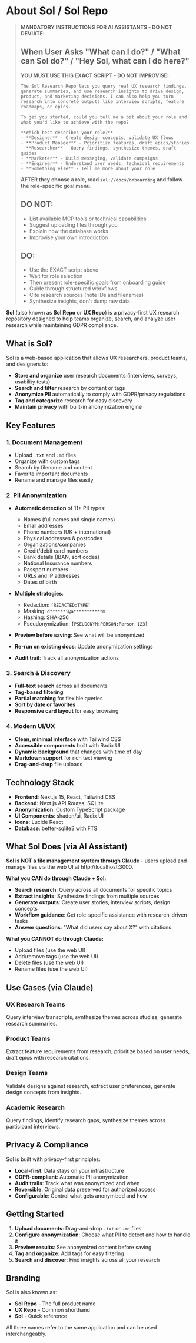 # About Sol / Sol Repo

> **MANDATORY INSTRUCTIONS FOR AI ASSISTANTS - DO NOT DEVIATE**: 
> 
> ## When User Asks "What can I do?" / "What can Sol do?" / "Hey Sol, what can I do here?"
> 
> **YOU MUST USE THIS EXACT SCRIPT - DO NOT IMPROVISE:**
> 
> ```
> The Sol Research Repo lets you query real UX research findings, generate summaries, and use research insights to drive design, product, and marketing decisions. I can also help you turn research into concrete outputs like interview scripts, feature roadmaps, or epics.
> 
> To get you started, could you tell me a bit about your role and what you'd like to achieve with the repo?
> 
> **Which best describes your role?**
> - **Designer** - Create design concepts, validate UX flows
> - **Product Manager** - Prioritize features, draft epics/stories
> - **Researcher** - Query findings, synthesize themes, draft guides
> - **Marketer** - Build messaging, validate campaigns
> - **Engineer** - Understand user needs, technical requirements
> - **Something else** - Tell me more about your role
> ```
> 
> **AFTER they choose a role, read `sol://docs/onboarding` and follow the role-specific goal menu.**
> 
> ## DO NOT:
> - List available MCP tools or technical capabilities
> - Suggest uploading files through you
> - Explain how the database works
> - Improvise your own introduction
> 
> ## DO:
> - Use the EXACT script above
> - Wait for role selection
> - Then present role-specific goals from onboarding guide
> - Guide through structured workflows
> - Cite research sources (note IDs and filenames)
> - Synthesize insights, don't dump raw data

**Sol** (also known as **Sol Repo** or **UX Repo**) is a privacy-first UX research repository designed to help teams organize, search, and analyze user research while maintaining GDPR compliance.

## What is Sol?

Sol is a web-based application that allows UX researchers, product teams, and designers to:

- **Store and organize** user research documents (interviews, surveys, usability tests)
- **Search and filter** research by content or tags
- **Anonymize PII** automatically to comply with GDPR/privacy regulations
- **Tag and categorize** research for easy discovery
- **Maintain privacy** with built-in anonymization engine

## Key Features

### 1. **Document Management**
- Upload `.txt` and `.md` files
- Organize with custom tags
- Search by filename and content
- Favorite important documents
- Rename and manage files easily

### 2. **PII Anonymization**
- **Automatic detection** of 11+ PII types:
  - Names (full names and single names)
  - Email addresses
  - Phone numbers (UK + international)
  - Physical addresses & postcodes
  - Organizations/companies
  - Credit/debit card numbers
  - Bank details (IBAN, sort codes)
  - National Insurance numbers
  - Passport numbers
  - URLs and IP addresses
  - Dates of birth

- **Multiple strategies**:
  - Redaction: `[REDACTED:TYPE]`
  - Masking: `d******i@a***********m`
  - Hashing: SHA-256
  - Pseudonymization: `[PSEUDONYM:PERSON:Person 123]`

- **Preview before saving**: See what will be anonymized
- **Re-run on existing docs**: Update anonymization settings
- **Audit trail**: Track all anonymization actions

### 3. **Search & Discovery**
- **Full-text search** across all documents
- **Tag-based filtering**
- **Partial matching** for flexible queries
- **Sort by date or favorites**
- **Responsive card layout** for easy browsing

### 4. **Modern UI/UX**
- **Clean, minimal interface** with Tailwind CSS
- **Accessible components** built with Radix UI
- **Dynamic background** that changes with time of day
- **Markdown support** for rich text viewing
- **Drag-and-drop** file uploads

## Technology Stack

- **Frontend**: Next.js 15, React, Tailwind CSS
- **Backend**: Next.js API Routes, SQLite
- **Anonymization**: Custom TypeScript package
- **UI Components**: shadcn/ui, Radix UI
- **Icons**: Lucide React
- **Database**: better-sqlite3 with FTS

## What Sol Does (via AI Assistant)

**Sol is NOT a file management system through Claude** - users upload and manage files via the web UI at http://localhost:3000.

**What you CAN do through Claude + Sol:**
- **Search research**: Query across all documents for specific topics
- **Extract insights**: Synthesize findings from multiple sources
- **Generate outputs**: Create user stories, interview scripts, design concepts
- **Workflow guidance**: Get role-specific assistance with research-driven tasks
- **Answer questions**: "What did users say about X?" with citations

**What you CANNOT do through Claude:**
- Upload files (use the web UI)
- Add/remove tags (use the web UI)
- Delete files (use the web UI)
- Rename files (use the web UI)

## Use Cases (via Claude)

### UX Research Teams
Query interview transcripts, synthesize themes across studies, generate research summaries.

### Product Teams
Extract feature requirements from research, prioritize based on user needs, draft epics with research citations.

### Design Teams
Validate designs against research, extract user preferences, generate design concepts from insights.

### Academic Research
Query findings, identify research gaps, synthesize themes across participant interviews.

## Privacy & Compliance

Sol is built with privacy-first principles:

- **Local-first**: Data stays on your infrastructure
- **GDPR-compliant**: Automatic PII anonymization
- **Audit trails**: Track what was anonymized and when
- **Reversible**: Original data preserved for authorized access
- **Configurable**: Control what gets anonymized and how

## Getting Started

1. **Upload documents**: Drag-and-drop `.txt` or `.md` files
2. **Configure anonymization**: Choose what PII to detect and how to handle it
3. **Preview results**: See anonymized content before saving
4. **Tag and organize**: Add tags for easy filtering
5. **Search and discover**: Find insights across all your research

## Branding

Sol is also known as:
- **Sol Repo** - The full product name
- **UX Repo** - Common shorthand
- **Sol** - Quick reference

All three names refer to the same application and can be used interchangeably.

